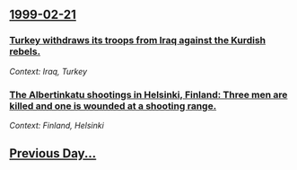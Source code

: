 ## [1999-02-21](/news/1999/02/21/index.md)

### [ Turkey withdraws its troops from Iraq against the Kurdish rebels. ](/news/1999/02/21/turkey-withdraws-its-troops-from-iraq-against-the-kurdish-rebels.md)
_Context: Iraq, Turkey_

### [ The Albertinkatu shootings in Helsinki, Finland: Three men are killed and one is wounded at a shooting range.](/news/1999/02/21/the-albertinkatu-shootings-in-helsinki-finland-three-men-are-killed-and-one-is-wounded-at-a-shooting-range.md)
_Context: Finland, Helsinki_

## [Previous Day...](/news/1999/02/20/index.md)

